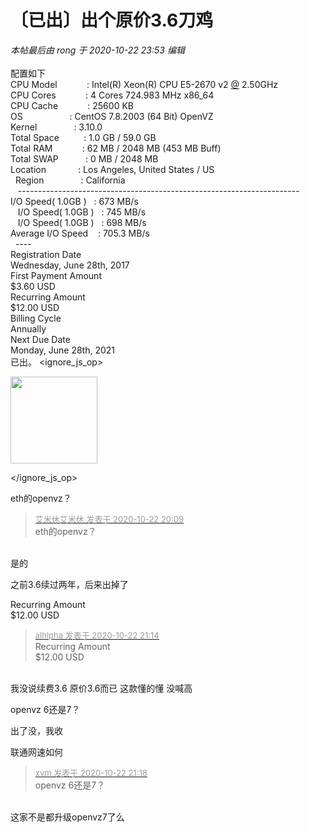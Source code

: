 # 〔已出〕出个原价3.6刀鸡


<i class="pstatus"> 本帖最后由 rong 于 2020-10-22 23:53 编辑 </i><br />
<br />
 配置如下<br />
CPU Model&nbsp; &nbsp;&nbsp; &nbsp;&nbsp; &nbsp;&nbsp; &nbsp;: Intel(R) Xeon(R) CPU E5-2670 v2 <a href="https://www.hostloc.com/home.php?mod=space&amp;uid=175" target="_blank">@</a> 2.50GHz&nbsp; &nbsp;&nbsp; &nbsp;&nbsp; &nbsp;&nbsp; &nbsp;&nbsp; &nbsp; <br />
CPU Cores&nbsp; &nbsp;&nbsp; &nbsp;&nbsp; &nbsp;&nbsp; &nbsp;: 4 Cores 724.983 MHz x86_64&nbsp; &nbsp;&nbsp; &nbsp;&nbsp; &nbsp;&nbsp; &nbsp;&nbsp; &nbsp;&nbsp; &nbsp;&nbsp; &nbsp;&nbsp; &nbsp;&nbsp; &nbsp;&nbsp; &nbsp; <br />
CPU Cache&nbsp; &nbsp;&nbsp; &nbsp;&nbsp; &nbsp;&nbsp; &nbsp;: 25600 KB&nbsp; &nbsp;&nbsp; &nbsp;&nbsp; &nbsp;&nbsp; &nbsp;&nbsp; &nbsp;&nbsp; &nbsp;&nbsp; &nbsp;&nbsp; &nbsp;&nbsp; &nbsp;&nbsp; &nbsp;&nbsp; &nbsp;&nbsp; &nbsp;&nbsp; &nbsp;&nbsp; &nbsp;&nbsp; &nbsp;&nbsp; &nbsp;<br />
OS&nbsp; &nbsp;&nbsp; &nbsp;&nbsp; &nbsp;&nbsp; &nbsp;&nbsp; &nbsp;&nbsp; &nbsp; : CentOS 7.8.2003 (64 Bit) OpenVZ&nbsp; &nbsp;&nbsp; &nbsp;&nbsp; &nbsp;&nbsp; &nbsp;&nbsp; &nbsp;&nbsp; &nbsp;&nbsp; &nbsp;&nbsp;&nbsp;<br />
 Kernel&nbsp; &nbsp;&nbsp; &nbsp;&nbsp; &nbsp;&nbsp; &nbsp;&nbsp; &nbsp;: 3.10.0&nbsp; &nbsp;&nbsp; &nbsp;&nbsp; &nbsp;&nbsp; &nbsp;&nbsp; &nbsp;&nbsp; &nbsp;&nbsp; &nbsp;&nbsp; &nbsp;&nbsp; &nbsp;&nbsp; &nbsp;&nbsp; &nbsp;&nbsp; &nbsp;&nbsp; &nbsp;&nbsp; &nbsp;&nbsp; &nbsp;&nbsp; &nbsp;&nbsp; &nbsp;<br />
Total Space&nbsp; &nbsp;&nbsp; &nbsp;&nbsp; &nbsp; : 1.0 GB / 59.0 GB&nbsp; &nbsp;&nbsp; &nbsp;&nbsp; &nbsp;&nbsp; &nbsp;&nbsp; &nbsp;&nbsp; &nbsp;&nbsp; &nbsp;&nbsp; &nbsp;&nbsp; &nbsp;&nbsp; &nbsp;&nbsp; &nbsp;&nbsp; &nbsp;&nbsp;&nbsp;<br />
 Total RAM&nbsp; &nbsp;&nbsp; &nbsp;&nbsp; &nbsp;&nbsp; &nbsp;: 62 MB / 2048 MB (453 MB Buff)&nbsp; &nbsp;&nbsp; &nbsp;&nbsp; &nbsp;&nbsp; &nbsp;&nbsp; &nbsp;&nbsp; &nbsp;&nbsp; &nbsp;&nbsp; &nbsp;&nbsp; &nbsp; <br />
Total SWAP&nbsp; &nbsp;&nbsp; &nbsp;&nbsp; &nbsp;&nbsp;&nbsp;: 0 MB / 2048 MB&nbsp; &nbsp;&nbsp; &nbsp;&nbsp; &nbsp;&nbsp; &nbsp;&nbsp; &nbsp;&nbsp; &nbsp;&nbsp; &nbsp;&nbsp; &nbsp;&nbsp; &nbsp;&nbsp; &nbsp;&nbsp; &nbsp;&nbsp; &nbsp;&nbsp; &nbsp;&nbsp;&nbsp;<br />
Location&nbsp; &nbsp;&nbsp; &nbsp;&nbsp; &nbsp;&nbsp; &nbsp; : Los Angeles, United States / US&nbsp; &nbsp;&nbsp; &nbsp;&nbsp; &nbsp;&nbsp; &nbsp;&nbsp; &nbsp;&nbsp; &nbsp;&nbsp; &nbsp;&nbsp; &nbsp;<br />
&nbsp;&nbsp;Region&nbsp; &nbsp;&nbsp; &nbsp;&nbsp; &nbsp;&nbsp; &nbsp;&nbsp; &nbsp;: California&nbsp; &nbsp;&nbsp; &nbsp;&nbsp; &nbsp;&nbsp; &nbsp;&nbsp; &nbsp;&nbsp; &nbsp;&nbsp; &nbsp;&nbsp; &nbsp;&nbsp; &nbsp;&nbsp; &nbsp;&nbsp; &nbsp;&nbsp; &nbsp;&nbsp; &nbsp;&nbsp; &nbsp; <br />
&nbsp; &nbsp;----------------------------------------------------------------------&nbsp; &nbsp;&nbsp; &nbsp;&nbsp; &nbsp; <br />
 I/O Speed( 1.0GB )&nbsp; &nbsp;: 673 MB/s&nbsp; &nbsp;&nbsp; &nbsp;&nbsp; &nbsp;&nbsp; &nbsp;&nbsp; &nbsp;&nbsp; &nbsp;&nbsp; &nbsp;&nbsp; &nbsp;&nbsp; &nbsp;&nbsp; &nbsp;&nbsp; &nbsp;&nbsp; &nbsp;&nbsp; &nbsp;&nbsp; &nbsp;&nbsp; &nbsp; <br />
&nbsp; &nbsp;I/O Speed( 1.0GB )&nbsp; &nbsp;: 745 MB/s&nbsp; &nbsp;&nbsp; &nbsp;&nbsp; &nbsp;&nbsp; &nbsp;&nbsp; &nbsp;&nbsp; &nbsp;&nbsp; &nbsp;&nbsp; &nbsp;&nbsp; &nbsp;&nbsp; &nbsp;&nbsp; &nbsp;&nbsp; &nbsp;&nbsp; &nbsp;&nbsp; &nbsp;&nbsp; &nbsp; <br />
&nbsp; &nbsp;I/O Speed( 1.0GB )&nbsp; &nbsp;: 698 MB/s&nbsp; &nbsp;&nbsp; &nbsp;&nbsp; &nbsp;&nbsp; &nbsp;&nbsp; &nbsp;&nbsp; &nbsp;&nbsp; &nbsp;&nbsp; &nbsp;&nbsp; &nbsp;&nbsp; &nbsp;&nbsp; &nbsp;&nbsp; &nbsp;&nbsp; &nbsp;&nbsp; &nbsp;&nbsp; &nbsp;&nbsp; &nbsp;<br />
 Average I/O Speed&nbsp; &nbsp; : 705.3 MB/s&nbsp; &nbsp;&nbsp; &nbsp;&nbsp; &nbsp;&nbsp; &nbsp;&nbsp; &nbsp;&nbsp; &nbsp;&nbsp; &nbsp;&nbsp; &nbsp;&nbsp; &nbsp;&nbsp; &nbsp;&nbsp; &nbsp;&nbsp; &nbsp;&nbsp; &nbsp;&nbsp; &nbsp;&nbsp;&nbsp;<br />
&nbsp;&nbsp;----<br />
Registration Date<br />
Wednesday, June 28th, 2017<br />
First Payment Amount<br />
$3.60 USD<br />
Recurring Amount<br />
$12.00 USD<br />
Billing Cycle<br />
Annually<br />
Next Due Date<br />
Monday, June 28th, 2021<br />
已出。
<ignore_js_op>

<img id="aimg_140692" aid="140692" src="static/image/common/none.gif" zoomfile="forum.php?mod=attachment&aid=MTQwNjkyfDVmMDAxNTQ0fDE2MDk1NjczNTl8NDczNDR8NzU3MzM1&noupdate=yes&nothumb=yes" file="forum.php?mod=attachment&aid=MTQwNjkyfDVmMDAxNTQ0fDE2MDk1NjczNTl8NDczNDR8NzU3MzM1&noupdate=yes" class="zoom" onclick="zoom(this, this.src, 0, 0, 0)" width="139" id="aimg_140692" inpost="1" onmouseover="showMenu({'ctrlid':this.id,'pos':'12'})" />

<div class="tip tip_4 aimg_tip" id="aimg_140692_menu" style="position: absolute; display: none" disautofocus="true">
<div class="xs0">
<p><strong>Screenshot_2020-10-22-20-06-16-550_com.server.auditor.ssh.client.jpg</strong> <em class="xg1">(9.24 KB, 下载次数: 0)</em></p>
<p>
<a href="forum.php?mod=attachment&amp;aid=MTQwNjkyfDVmMDAxNTQ0fDE2MDk1NjczNTl8NDczNDR8NzU3MzM1&amp;nothumb=yes" target="_blank">下载附件</a>

</p>

<p class="xg1 y">2020-10-22 20:08 上传</p>

</div>
<div class="tip_horn"></div>
</div>

</ignore_js_op>


eth的openvz？

<div class="quote"><blockquote><font size="2"><a href="https://www.hostloc.com/forum.php?mod=redirect&amp;goto=findpost&amp;pid=9337788&amp;ptid=757335" target="_blank"><font color="#999999">艾米休艾米休 发表于 2020-10-22 20:09</font></a></font><br />
eth的openvz？</blockquote></div><br />
是的

之前3.6续过两年，后来出掉了

Recurring Amount<br />
$12.00 USD

<div class="quote"><blockquote><font size="2"><a href="https://www.hostloc.com/forum.php?mod=redirect&amp;goto=findpost&amp;pid=9338052&amp;ptid=757335" target="_blank"><font color="#999999">alhlpha 发表于 2020-10-22 21:14</font></a></font><br />
Recurring Amount<br />
$12.00 USD</blockquote></div><br />
我没说续费3.6 原价3.6而已 这款懂的懂 没喊高

openvz 6还是7？

出了没，我收

联通网速如何

<div class="quote"><blockquote><font size="2"><a href="https://www.hostloc.com/forum.php?mod=redirect&amp;goto=findpost&amp;pid=9338075&amp;ptid=757335" target="_blank"><font color="#999999">xvm 发表于 2020-10-22 21:18</font></a></font><br />
openvz 6还是7？</blockquote></div><br />
这家不是都升级openvz7了么
